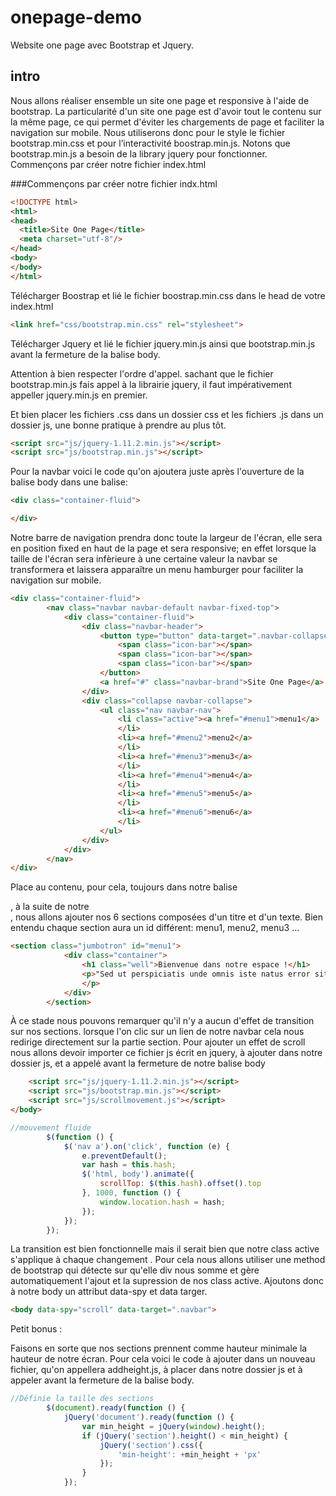 # onepage-demo

Website one page avec Bootstrap et Jquery.

## intro

Nous allons réaliser ensemble un site one page et responsive à l'aide de bootstrap.
La particularité d'un site one page est d'avoir tout le contenu sur la même page, ce qui permet d'éviter les chargements de page et faciliter la navigation sur mobile.
Nous utiliserons donc pour le style le fichier bootstrap.min.css et pour l’interactivité boostrap.min.js. Notons que bootstrap.min.js a besoin de la library jquery pour fonctionner.
Commençons par créer notre fichier index.html

###Commençons par créer notre fichier indx.html
```html
<!DOCTYPE html>
<html>
<head>
  <title>Site One Page</title>
  <meta charset="utf-8"/>
</head>
<body>
</body>
</html>
```

Télécharger Boostrap et lié le fichier boostrap.min.css dans le head de votre index.html
```html
<link href="css/bootstrap.min.css" rel="stylesheet">
```
Télécharger Jquery et lié le fichier jquery.min.js ainsi que bootstrap.min.js avant la fermeture de la balise body.

Attention à bien respecter l'ordre d'appel. sachant que le fichier bootstrap.min.js fais appel à la librairie jquery, il faut impérativement appeller jquery.min.js en premier.

Et bien placer les fichiers .css dans un dossier css et les fichiers .js dans un dossier js, une bonne pratique à prendre au plus tôt.
```html
<script src="js/jquery-1.11.2.min.js"></script>
<script src="js/bootstrap.min.js"></script>
```
Pour la navbar voici le code qu'on ajoutera juste après l'ouverture de la balise body dans une balise: 
```html
<div class="container-fluid"> 

</div>
```
Notre barre de navigation prendra donc toute la largeur de l'écran, elle sera en position fixed en haut de la page et sera responsive; en effet lorsque la taille de l'écran sera infèrieure à une certaine valeur la navbar se transformera et laissera apparaître un menu hamburger pour faciliter la navigation sur mobile.
```html
<div class="container-fluid">
        <nav class="navbar navbar-default navbar-fixed-top">
            <div class="container-fluid">
                <div class="navbar-header">
                    <button type="button" data-target=".navbar-collapse" data-toggle="collapse" class="navbar-toggle">
                        <span class="icon-bar"></span>
                        <span class="icon-bar"></span>
                        <span class="icon-bar"></span>
                    </button>
                    <a href="#" class="navbar-brand">Site One Page</a>
                </div>
                <div class="collapse navbar-collapse">
                    <ul class="nav navbar-nav">
                        <li class="active"><a href="#menu1">menu1</a>
                        </li>
                        <li><a href="#menu2">menu2</a>
                        </li>
                        <li><a href="#menu3">menu3</a>
                        </li>
                        <li><a href="#menu4">menu4</a>
                        </li>
                        <li><a href="#menu5">menu5</a>
                        </li>
                        <li><a href="#menu6">menu6</a>
                        </li>
                    </ul>
                </div>
            </div>
        </nav>
</div>
```
Place au contenu, pour cela, toujours dans notre balise <div class="container-fluid">, à la suite de notre <nav>, nous allons ajouter nos 6 sections composées d'un titre et d'un texte. Bien entendu chaque section aura un id différent: menu1, menu2, menu3 ...
```html
<section class="jumbotron" id="menu1">
            <div class="container">
                <h1 class="well">Bienvenue dans notre espace !</h1>
                <p>"Sed ut perspiciatis unde omnis iste natus error sit voluptatem accusantium doloremque laudantium, totam rem aperiam, eaque ipsa quae ab illo inventore veritatis et quasi architecto beatae vitae dicta sunt explicabo. Nemo enim ipsam voluptatem quia voluptas sit aspernatur aut odit aut fugit, sed quia consequuntur magni dolores eos qui ratione voluptatem sequi nesciunt. Neque porro quisquam est, qui dolorem ipsum quia dolor sit amet, consectetur, adipisci velit, sed quia non numquam eius modi tempora incidunt ut labore et dolore magnam aliquam quaerat voluptatem. Ut enim ad minima veniam, quis nostrum exercitationem ullam corporis suscipit laboriosam, nisi ut aliquid ex ea commodi consequatur? Quis autem vel eum iure reprehenderit qui in ea voluptate velit esse quam nihil molestiae consequatur, vel illum qui dolorem eum fugiat quo voluptas nulla pariatur?"
                </p>
            </div>
        </section>
```
À ce stade nous pouvons remarquer qu'il n'y a aucun d'effet de transition sur nos sections. lorsque l'on clic sur un lien de notre navbar cela nous redirige directement sur la partie section.
Pour ajouter un effet de scroll nous allons devoir importer ce fichier js écrit en jquery, à ajouter dans notre dossier js, et a appelé avant la fermeture de notre balise body
```html
    <script src="js/jquery-1.11.2.min.js"></script>
    <script src="js/bootstrap.min.js"></script>
    <script src="js/scrollmovement.js"></script>  
</body>
```
```javascript
//mouvement fluide
        $(function () {
            $('nav a').on('click', function (e) {
                e.preventDefault();
                var hash = this.hash;
                $('html, body').animate({
                    scrollTop: $(this.hash).offset().top
                }, 1000, function () {
                    window.location.hash = hash;
                });
            });
        });  
```
La transition est bien fonctionnelle mais il serait bien que notre class active s'applique à chaque changement .
Pour cela nous allons utiliser une method de bootstrap qui détecte sur qu'elle div nous somme et gère automatiquement l'ajout et la supression de nos class active.
Ajoutons donc à notre body un attribut data-spy et data targer.
```html
<body data-spy="scroll" data-target=".navbar">
```
Petit bonus :

Faisons en sorte que nos sections prennent comme hauteur minimale la hauteur de notre écran.
Pour cela voici le code à ajouter dans un nouveau fichier, qu'on appellera addheight.js, à placer dans notre dossier js et à appeler avant la fermeture de la balise body.
```javascript
//Définie la taille des sections
        $(document).ready(function () {
            jQuery('document').ready(function () {
                var min_height = jQuery(window).height();
                if (jQuery('section').height() < min_height) {
                    jQuery('section').css({
                        'min-height': +min_height + 'px'
                    });
                }
            });
```